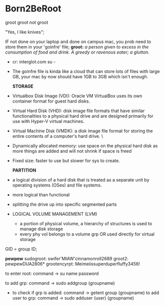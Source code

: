 # Born2BeRoot
groot groot not groot

"Yes, I like knives";

IF not done on your laptop and done on campus mac, you prob need to store them in your 'goinfre' file;
**groot:** _a person given to excess in the consumption of food and drink. A greedy or ravenous eater; a glutton._
- cr: interglot.com
su -

- The goinfre file is kinda like a cloud that can store lots of files with large GB, your mac by now should have 1GB to 3GB which isn't enough.

  **STORAGE**
- Virtualbox Disk Image (VDI): Oracle VM VirtualBox uses its own container format for guest hard disks.
- Virtual Hard Disk (VHD): disk image file formats that have similar functionalities to a physical hard drive and are designed primarily for use with Hyper-V virtual machines.
- Virtual Machine Disk (VMDK): a disk image file format for storing the entire contents of a computer's hard drive.
\\
- Dynamically allocated memory: use space on the physical hard disk as more things are added and will not shrink if space is freed
- Fixed size: faster to use but slower for sys to create.

  **PARTITION**
- a logical division of a hard disk that is treated as a separate unit by operating systems (OSes) and file systems.
- more logical than functional
- splitting the drive up into specific segmented parts
- LOGICAL VOLUME MANAGEMENT (LVM)
  - a portion of physical volume, a hierarchy of structures is used to manage disk storage
  - every phy vol belongs to a volume grp OR used directly for virtual storage

GID = group ID;

**pewpew**
sudogroot: swifer'MIAW'cinnamonroll2689
groot2: pewpewDUA2806*
grootencyrpt: Meimeiissuperduperfluffy3456!

to enter root:
command -> su
name
password

to add grp:
command -> sudo addgroup (groupname)
 - to check if grp is added:
   command -> getent group (groupname)
to add user to grp:
command -> sudo adduser (user) (groupname)
